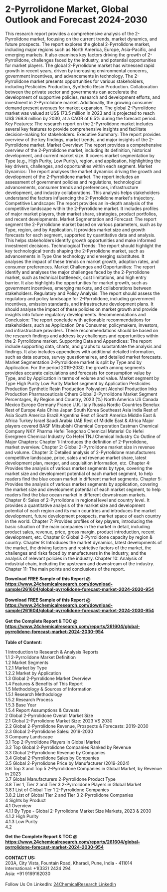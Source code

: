 <h1>2-Pyrrolidone Market, Global Outlook and Forecast 2024-2030</h1><p>This research report provides a comprehensive analysis of the 2-Pyrrolidone market, focusing on the current trends, market dynamics, and future prospects. The report explores the global 2-Pyrrolidone market, including major regions such as North America, Europe, Asia-Pacific, and emerging markets. It also examines key factors driving the growth of 2-Pyrrolidone, challenges faced by the industry, and potential opportunities for market players.
The global 2-Pyrrolidone market has witnessed rapid growth in recent years, driven by increasing environmental concerns, government incentives, and advancements in technology. The 2-Pyrrolidone market presents opportunities for various stakeholders, including Pesticides Production, Synthetic Resin Production. Collaboration between the private sector and governments can accelerate the development of supportive policies, research and development efforts, and investment in 2-Pyrrolidone market. Additionally, the growing consumer demand present avenues for market expansion.
The global 2-Pyrrolidone market was valued at US$ 173.5 million in 2023 and is projected to reach US$ 268.8 million by 2030, at a CAGR of 6.5% during the forecast period.
Key Features:
The research report on the 2-Pyrrolidone market includes several key features to provide comprehensive insights and facilitate decision-making for stakeholders.
Executive Summary: The report provides overview of the key findings, market trends, and major insights of the 2-Pyrrolidone market.
Market Overview: The report provides a comprehensive overview of the 2-Pyrrolidone market, including its definition, historical development, and current market size. It covers market segmentation by Type (e.g., High Purity, Low Purity), region, and application, highlighting the key drivers, challenges, and opportunities within each segment.
Market Dynamics: The report analyses the market dynamics driving the growth and development of the 2-Pyrrolidone market. The report includes an assessment of government policies and regulations, technological advancements, consumer trends and preferences, infrastructure development, and industry collaborations. This analysis helps stakeholders understand the factors influencing the 2-Pyrrolidone market's trajectory.
Competitive Landscape: The report provides an in-depth analysis of the competitive landscape within the 2-Pyrrolidone market. It includes profiles of major market players, their market share, strategies, product portfolios, and recent developments. 
Market Segmentation and Forecast: The report segment the 2-Pyrrolidone market based on various parameters, such as by Type, region, and by Application. It provides market size and growth forecasts for each segment, supported by quantitative data and analysis. This helps stakeholders identify growth opportunities and make informed investment decisions.
Technological Trends: The report should highlight the key technological trends shaping the 2-Pyrrolidone market, such as advancements in Type One technology and emerging substitutes. It analyses the impact of these trends on market growth, adoption rates, and consumer preferences.
Market Challenges and Opportunities: The report identify and analyses the major challenges faced by the 2-Pyrrolidone market, such as technical bottleneck, cost limitations, and high entry barrier. It also highlights the opportunities for market growth, such as government incentives, emerging markets, and collaborations between stakeholders.
Regulatory and Policy Analysis: The report should assess the regulatory and policy landscape for 2-Pyrrolidone, including government incentives, emission standards, and infrastructure development plans. It should analyse the impact of these policies on market growth and provide insights into future regulatory developments.
Recommendations and Conclusion: The report conclude with actionable recommendations for stakeholders, such as Application One Consumer, policymakers, investors, and infrastructure providers. These recommendations should be based on the research findings and address key challenges and opportunities within the 2-Pyrrolidone market.
Supporting Data and Appendices: The report include supporting data, charts, and graphs to substantiate the analysis and findings. It also includes appendices with additional detailed information, such as data sources, survey questionnaires, and detailed market forecasts.
Market Segmentation
2-Pyrrolidone market is split by Type and by Application. For the period 2019-2030, the growth among segments provides accurate calculations and forecasts for consumption value by Type, and by Application in terms of volume and value.
Market segment by Type
    High Purity
    Low Purity
Market segment by Application
    Pesticides Production
    Synthetic Resin Production
    Polyvalent Alcohol Production
    Inks Production
    Pharmaceuticals
    Others
Global 2-Pyrrolidone Market Segment Percentages, By Region and Country, 2023 (%)
    North America
        US
        Canada
        Mexico
    Europe
        Germany
        France
        U.K.
        Italy
        Russia
        Nordic Countries
        Benelux
        Rest of Europe
    Asia
        China
        Japan
        South Korea
        Southeast Asia
        India
        Rest of Asia
    South America
        Brazil
        Argentina
        Rest of South America
    Middle East &amp; Africa
        Turkey
        Israel
        Saudi Arabia
        UAE
        Rest of Middle East &amp; Africa
Major players covered
    BASF
    Mitsubishi Chemical Corporation
    Eastman Chemical Company
    NKY Pharma
    Hefei Tengchao Chemical Material Co
    Hefei Evergreen Chemical Industry Co
    Hefei TNJ Chemical Industry Co
Outline of Major Chapters:
Chapter 1: Introduces the definition of 2-Pyrrolidone, market overview.
Chapter 2: Global 2-Pyrrolidone market size in revenue and volume.
Chapter 3: Detailed analysis of 2-Pyrrolidone manufacturers competitive landscape, price, sales and revenue market share, latest development plan, merger, and acquisition information, etc.
Chapter 4: Provides the analysis of various market segments by type, covering the market size and development potential of each market segment, to help readers find the blue ocean market in different market segments.
Chapter 5: Provides the analysis of various market segments by application, covering the market size and development potential of each market segment, to help readers find the blue ocean market in different downstream markets.
Chapter 6: Sales of 2-Pyrrolidone in regional level and country level. It provides a quantitative analysis of the market size and development potential of each region and its main countries and introduces the market development, future development prospects, market space of each country in the world.
Chapter 7: Provides profiles of key players, introducing the basic situation of the main companies in the market in detail, including product sales, revenue, price, gross margin, product introduction, recent development, etc.
Chapter 8: Global 2-Pyrrolidone capacity by region &amp; country.
Chapter 9: Introduces the market dynamics, latest developments of the market, the driving factors and restrictive factors of the market, the challenges and risks faced by manufacturers in the industry, and the analysis of relevant policies in the industry.
Chapter 10: Analysis of industrial chain, including the upstream and downstream of the industry.
Chapter 11: The main points and conclusions of the report.
</p><div><b>Download FREE Sample of this Report @ 
            <a href="https://www.24chemicalresearch.com/download-sample/261604/global-pyrrolidone-forecast-market-2024-2030-954">
            https://www.24chemicalresearch.com/download-sample/261604/global-pyrrolidone-forecast-market-2024-2030-954</a></b></div><br><div><b>Download FREE Sample of this Report @ 
            <a href="https://www.24chemicalresearch.com/download-sample/261604/global-pyrrolidone-forecast-market-2024-2030-954">
            https://www.24chemicalresearch.com/download-sample/261604/global-pyrrolidone-forecast-market-2024-2030-954</a></b></div><br><div><b>Get the Complete Report & TOC @ 
            <a href="https://www.24chemicalresearch.com/reports/261604/global-pyrrolidone-forecast-market-2024-2030-954">
            https://www.24chemicalresearch.com/reports/261604/global-pyrrolidone-forecast-market-2024-2030-954</a></b></div><br>
            <b>Table of Content:</b><p>1 Introduction to Research & Analysis Reports<br />
    1.1 2-Pyrrolidone Market Definition<br />
    1.2 Market Segments<br />
        1.2.1 Market by Type<br />
        1.2.2 Market by Application<br />
    1.3 Global 2-Pyrrolidone Market Overview<br />
    1.4 Features & Benefits of This Report<br />
    1.5 Methodology & Sources of Information<br />
        1.5.1 Research Methodology<br />
        1.5.2 Research Process<br />
        1.5.3 Base Year<br />
        1.5.4 Report Assumptions & Caveats<br />
2 Global 2-Pyrrolidone Overall Market Size<br />
    2.1 Global 2-Pyrrolidone Market Size: 2023 VS 2030<br />
    2.2 Global 2-Pyrrolidone Revenue, Prospects & Forecasts: 2019-2030<br />
    2.3 Global 2-Pyrrolidone Sales: 2019-2030<br />
3 Company Landscape<br />
    3.1 Top 2-Pyrrolidone Players in Global Market<br />
    3.2 Top Global 2-Pyrrolidone Companies Ranked by Revenue<br />
    3.3 Global 2-Pyrrolidone Revenue by Companies<br />
    3.4 Global 2-Pyrrolidone Sales by Companies<br />
    3.5 Global 2-Pyrrolidone Price by Manufacturer (2019-2024)<br />
    3.6 Top 3 and Top 5 2-Pyrrolidone Companies in Global Market, by Revenue in 2023<br />
    3.7 Global Manufacturers 2-Pyrrolidone Product Type<br />
    3.8 Tier 1, Tier 2 and Tier 3 2-Pyrrolidone Players in Global Market<br />
        3.8.1 List of Global Tier 1 2-Pyrrolidone Companies<br />
        3.8.2 List of Global Tier 2 and Tier 3 2-Pyrrolidone Companies<br />
4 Sights by Product<br />
    4.1 Overview<br />
        4.1.1 By Type - Global 2-Pyrrolidone Market Size Markets, 2023 & 2030<br />
        4.1.2 High Purity<br />
        4.1.3 Low Purity<br />
    4.2 </p><div><b>Get the Complete Report & TOC @ 
            <a href="https://www.24chemicalresearch.com/reports/261604/global-pyrrolidone-forecast-market-2024-2030-954">
            https://www.24chemicalresearch.com/reports/261604/global-pyrrolidone-forecast-market-2024-2030-954</a></b></div><br><b>CONTACT US:</b><br>
            203A, City Vista, Fountain Road, Kharadi, Pune, India - 411014<br>
            International: +1(332) 2424 294<br>
            Asia: +91 9169162030 <br><br>
            Follow Us On LinkedIn: <a href="https://www.linkedin.com/company/24chemicalresearch/">24ChemicalResearch LinkedIn</a>